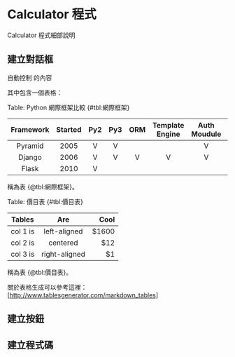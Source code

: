 Calculator 程式
===

Calculator 程式細部說明

建立對話框
---

自動控制 的內容

其中包含一個表格：

Table: Python 網際框架比較 {#tbl:網際框架}

| Framework | Started | Py2 | Py3 | ORM | Template Engine | Auth Moudule | Database Admin | Project Scale |
|:---------:|:-------:|:---:|:---:|:---:|:---------------:|:------------:|:--------------:|:-------------:|
| Pyramid | 2005 | V | V |  |  | V |  | large |
| Django | 2006 | V | V | V | V | V | V | large |
| Flask | 2010 | V |  |  |  |  |  | small |

稱為表 {@tbl:網際框架}。

Table: 價目表 {#tbl:價目表}

| Tables   |      Are      |  Cool |
|----------|:-------------:|------:|
| col 1 is |  left-aligned | $1600 |
| col 2 is |    centered   |   $12 |
| col 3 is | right-aligned |    $1 |

稱為表 {@tbl:價目表}。

關於表格生成可以參考這裡：[http://www.tablesgenerator.com/markdown_tables]

[http://www.tablesgenerator.com/markdown_tables]: http://www.tablesgenerator.com/markdown_tables

建立按鈕
---

建立程式碼
---

